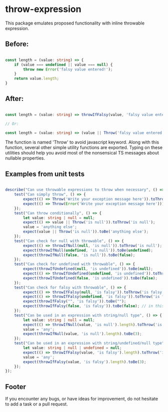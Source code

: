 # throw-expression

This package emulates proposed functionality with inline throwable expression.

## Before:

```typescript

const length = (value: string) => {
    if (value === undefined || value === null) {
        throw new Error('falsy value entered!');
    }
    return value.length;
}

```

## After:

```typescript

const length = (value: string) => throwIfFalsy(value, 'falsy value entered!').length; // will not throw on empty string, zero etc.

// Or:

const length = (value: string) => (value || Throw('falsy value entered!')).length; // will throw on any falsy value

```

The function is named 'Throw' to avoid javascript keyword. Along with this function, several other simple utility functions are exported.
Typing on these utilities should help you avoid most of the nonsensical TS messages about nullable properties.

## Examples from unit tests

```typescript

describe("Can use throwable expressions to throw when necessary", () => {
    test("Can simply throw", () => {
        expect(() => Throw('Write your exception message here')).toThrow('Write your exception message here');
        expect(() => Throw(Error('Write your exception message here'))).toThrow('Write your exception message here');        
    });
    test("Can throw conditionally", () => {
        let value: string | null = null;
        expect(() => value || Throw('is null')).toThrow('is null');
        value = 'anything else';
        expect(value || Throw('is null')).toBe('anything else');
    });
    test("Can check for null with throwable", () => {
        expect(() => throwIfNull(null, 'is null')).toThrow('is null');
        expect(throwIfNull(undefined, 'is null')).toBe(undefined);
        expect(throwIfNull(false, 'is null')).toBe(false);
    });
    test("Can check for undefined with throwable", () => {
        expect(throwIfUndefined(null, 'is undefined')).toBe(null);
        expect(() => throwIfUndefined(undefined, 'is undefined')).toThrow('is undefined');
        expect(throwIfUndefined(false, 'is undefined')).toBe(false);
    });
    test("Can check for falsy with throwable", () => {
        expect(() => throwIfFalsy(null, 'is falsy')).toThrow('is falsy');
        expect(() => throwIfFalsy(undefined, 'is falsy')).toThrow('is falsy');
        expect(throwIfFalsy("", 'is falsy')).toBe("");
        expect(throwIfFalsy(false, 'is falsy')).toBe(false); // in this case, 'Falsy' is a shorthand for null/undefined, not values like 0 or false
    });
    test("Can be used in an expression with string/null type", () => {
        let value: string | null = null;
        expect(() => throwIfNull(value, 'is null').length).toThrow('is null');
        value = 'any';
        expect(throwIfNull(value, 'is null').length).toBe(3);
    });
    test("Can be used in an expression with string/undefined/null type", () => {
        let value: string | null | undefined = null;
        expect(() => throwIfFalsy(value, 'is falsy').length).toThrow('is falsy');
        value = 'any';
        expect(throwIfFalsy(value, 'is falsy').length).toBe(3);
    });
});

```

## Footer

If you encounter any bugs, or have ideas for improvement, do not hesitate to add a task or a pull request.
